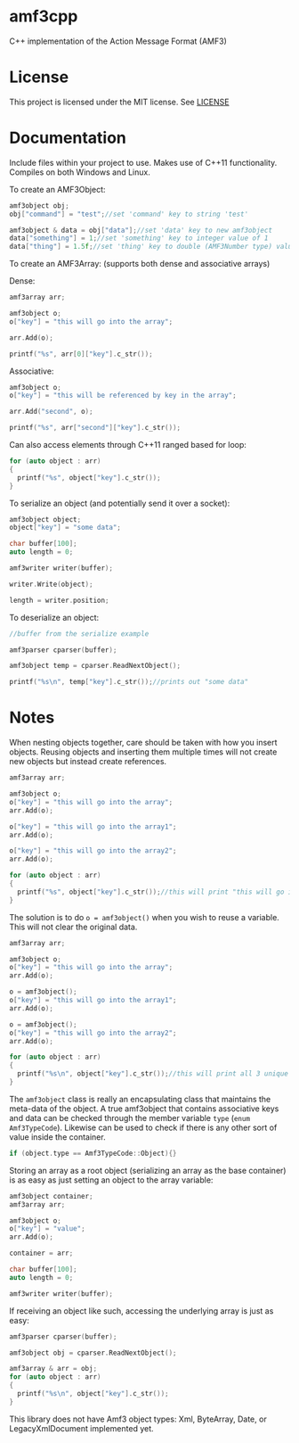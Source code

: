amf3cpp
=======

C++ implementation of the Action Message Format (AMF3)

# License #

This project is licensed under the MIT license. See [LICENSE](https://github.com/Daizee/amf3cpp/blob/master/LICENSE)

# Documentation #

Include files within your project to use. Makes use of C++11 functionality. Compiles on both Windows and Linux.

To create an AMF3Object:

```C++
amf3object obj;
obj["command"] = "test";//set 'command' key to string 'test'

amf3object & data = obj["data"];//set 'data' key to new amf3object
data["something"] = 1;//set 'something' key to integer value of 1
data["thing"] = 1.5f;//set 'thing' key to double (AMF3Number type) value of 1.5
```

To create an AMF3Array: (supports both dense and associative arrays)

Dense:
```C++
amf3array arr;

amf3object o;
o["key"] = "this will go into the array";

arr.Add(o);

printf("%s", arr[0]["key"].c_str());
```

Associative:
```C++
amf3object o;
o["key"] = "this will be referenced by key in the array";

arr.Add("second", o);

printf("%s", arr["second"]["key"].c_str());
```

Can also access elements through C++11 ranged based for loop:
```C++
for (auto object : arr)
{
  printf("%s", object["key"].c_str());
}
```

To serialize an object (and potentially send it over a socket):

```C++
amf3object object;
object["key"] = "some data";

char buffer[100];
auto length = 0;

amf3writer writer(buffer);

writer.Write(object);

length = writer.position;
```

To deserialize an object:

```C++
//buffer from the serialize example

amf3parser cparser(buffer);

amf3object temp = cparser.ReadNextObject();

printf("%s\n", temp["key"].c_str());//prints out "some data"

```

# Notes #

When nesting objects together, care should be taken with how you insert objects. Reusing objects and inserting them multiple times will not create new objects but instead create references.
```C++
amf3array arr;

amf3object o;
o["key"] = "this will go into the array";
arr.Add(o);

o["key"] = "this will go into the array1";
arr.Add(o);

o["key"] = "this will go into the array2";
arr.Add(o);

for (auto object : arr)
{
  printf("%s", object["key"].c_str());//this will print "this will go into the array2" x3 times
}
```

The solution is to do `o = amf3object()` when you wish to reuse a variable. This will not clear the original data.

```C++
amf3array arr;

amf3object o;
o["key"] = "this will go into the array";
arr.Add(o);

o = amf3object();
o["key"] = "this will go into the array1";
arr.Add(o);

o = amf3object();
o["key"] = "this will go into the array2";
arr.Add(o);

for (auto object : arr)
{
  printf("%s\n", object["key"].c_str());//this will print all 3 unique lines correctly
}
```

The `amf3object` class is really an encapsulating class that maintains the meta-data of the object. A true amf3object that contains associative keys and data can be checked through the member variable `type` (`enum Amf3TypeCode`). Likewise can be used to check if there is any other sort of value inside the container.

```C++
if (object.type == Amf3TypeCode::Object){}
```

Storing an array as a root object (serializing an array as the base container) is as easy as just setting an object to the array variable:

```C++
amf3object container;
amf3array arr;

amf3object o;
o["key"] = "value";
arr.Add(o);

container = arr;

char buffer[100];
auto length = 0;

amf3writer writer(buffer);
```

If receiving an object like such, accessing the underlying array is just as easy:

```C++
amf3parser cparser(buffer);

amf3object obj = cparser.ReadNextObject();

amf3array & arr = obj;
for (auto object : arr)
{
  printf("%s\n", object["key"].c_str());
}
```

This library does not have Amf3 object types: Xml, ByteArray, Date, or LegacyXmlDocument implemented yet.
